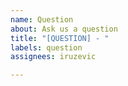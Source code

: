 ```yaml
---
name: Question
about: Ask us a question
title: "[QUESTION] - "
labels: question
assignees: iruzevic

---
```


<!-- Thank you for showing interest in our project. Please feel free to ask us any questions you may have. To help us assist you better, please provide a clear and concise question. For example, "How do I make this happen?” -->
